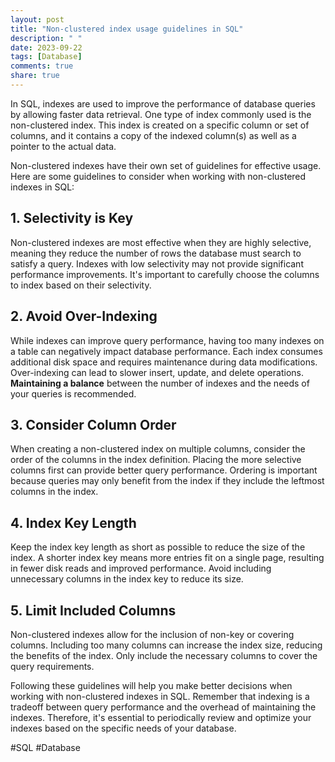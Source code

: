 ```yaml
---
layout: post
title: "Non-clustered index usage guidelines in SQL"
description: " "
date: 2023-09-22
tags: [Database]
comments: true
share: true
---
```


In SQL, indexes are used to improve the performance of database queries by allowing faster data retrieval. One type of index commonly used is the non-clustered index. This index is created on a specific column or set of columns, and it contains a copy of the indexed column(s) as well as a pointer to the actual data.

Non-clustered indexes have their own set of guidelines for effective usage. Here are some guidelines to consider when working with non-clustered indexes in SQL:

## 1. Selectivity is Key
Non-clustered indexes are most effective when they are highly selective, meaning they reduce the number of rows the database must search to satisfy a query. Indexes with low selectivity may not provide significant performance improvements. It's important to carefully choose the columns to index based on their selectivity.

## 2. Avoid Over-Indexing
While indexes can improve query performance, having too many indexes on a table can negatively impact database performance. Each index consumes additional disk space and requires maintenance during data modifications. Over-indexing can lead to slower insert, update, and delete operations. **Maintaining a balance** between the number of indexes and the needs of your queries is recommended.

## 3. Consider Column Order
When creating a non-clustered index on multiple columns, consider the order of the columns in the index definition. Placing the more selective columns first can provide better query performance. Ordering is important because queries may only benefit from the index if they include the leftmost columns in the index.

## 4. Index Key Length
Keep the index key length as short as possible to reduce the size of the index. A shorter index key means more entries fit on a single page, resulting in fewer disk reads and improved performance. Avoid including unnecessary columns in the index key to reduce its size.

## 5. Limit Included Columns
Non-clustered indexes allow for the inclusion of non-key or covering columns. Including too many columns can increase the index size, reducing the benefits of the index. Only include the necessary columns to cover the query requirements.

Following these guidelines will help you make better decisions when working with non-clustered indexes in SQL. Remember that indexing is a tradeoff between query performance and the overhead of maintaining the indexes. Therefore, it's essential to periodically review and optimize your indexes based on the specific needs of your database.

#SQL #Database